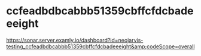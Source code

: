 # ccfeadbdbcabbb51359cbffcfdcbadeeeight
https://sonar.server.examly.io/dashboard?id=neojarvis-testing_ccfeadbdbcabbb51359cbffcfdcbadeeeight&amp;codeScope=overall
